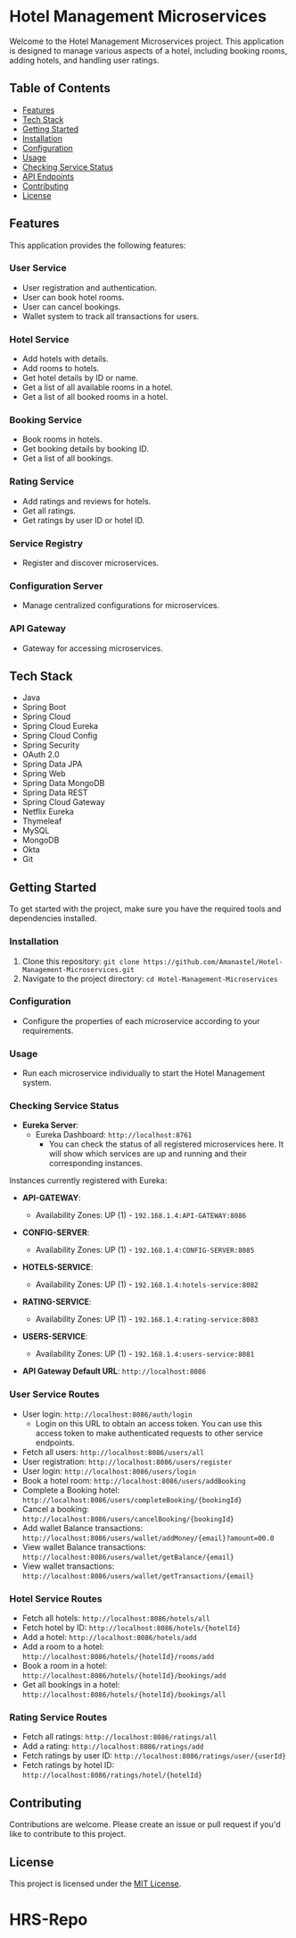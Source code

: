# Hotel Management Microservices

Welcome to the Hotel Management Microservices project. This application is designed to manage various aspects of a hotel, including booking rooms, adding hotels, and handling user ratings.

## Table of Contents
- [Features](#features)
- [Tech Stack](#tech-stack)
- [Getting Started](#getting-started)
- [Installation](#installation)
- [Configuration](#configuration)
- [Usage](#usage)
- [Checking Service Status](#checking-service-status)
- [API Endpoints](#api-endpoints)
- [Contributing](#contributing)
- [License](#license)

## Features
This application provides the following features:

### User Service
- User registration and authentication.
- User can book hotel rooms.
- User can cancel bookings.
- Wallet system to track all transactions for users.

### Hotel Service
- Add hotels with details.
- Add rooms to hotels.
- Get hotel details by ID or name.
- Get a list of all available rooms in a hotel.
- Get a list of all booked rooms in a hotel.

### Booking Service
- Book rooms in hotels.
- Get booking details by booking ID.
- Get a list of all bookings.

### Rating Service
- Add ratings and reviews for hotels.
- Get all ratings.
- Get ratings by user ID or hotel ID.

### Service Registry
- Register and discover microservices.

### Configuration Server
- Manage centralized configurations for microservices.

### API Gateway
- Gateway for accessing microservices.

## Tech Stack
- Java
- Spring Boot
- Spring Cloud
- Spring Cloud Eureka
- Spring Cloud Config
- Spring Security
- OAuth 2.0
- Spring Data JPA
- Spring Web
- Spring Data MongoDB
- Spring Data REST
- Spring Cloud Gateway
- Netflix Eureka
- Thymeleaf
- MySQL
- MongoDB
- Okta
- Git

## Getting Started
To get started with the project, make sure you have the required tools and dependencies installed.

### Installation
1. Clone this repository: `git clone https://github.com/Amanastel/Hotel-Management-Microservices.git`
2. Navigate to the project directory: `cd Hotel-Management-Microservices`

### Configuration
- Configure the properties of each microservice according to your requirements.

### Usage
- Run each microservice individually to start the Hotel Management system.

### Checking Service Status
- **Eureka Server**:
  - Eureka Dashboard: `http://localhost:8761`
    - You can check the status of all registered microservices here. It will show which services are up and running and their corresponding instances.

Instances currently registered with Eureka:

- **API-GATEWAY**:
  - Availability Zones: UP (1) - `192.168.1.4:API-GATEWAY:8086`

- **CONFIG-SERVER**:
  - Availability Zones: UP (1) - `192.168.1.4:CONFIG-SERVER:8085`

- **HOTELS-SERVICE**:
  - Availability Zones: UP (1) - `192.168.1.4:hotels-service:8082`

- **RATING-SERVICE**:
  - Availability Zones: UP (1) - `192.168.1.4:rating-service:8083`

- **USERS-SERVICE**:
  - Availability Zones: UP (1) - `192.168.1.4:users-service:8081`

- **API Gateway Default URL**: `http://localhost:8086`

### User Service Routes
- User login: `http://localhost:8086/auth/login`
  - Login on this URL to obtain an access token. You can use this access token to make authenticated requests to other service endpoints.
- Fetch all users: `http://localhost:8086/users/all`
- User registration: `http://localhost:8086/users/register`
- User login: `http://localhost:8086/users/login`
- Book a hotel room: `http://localhost:8086/users/addBooking`
- Complete a Booking hotel: `http://localhost:8086/users/completeBooking/{bookingId}`
- Cancel a booking: `http://localhost:8086/users/cancelBooking/{bookingId}`
- Add wallet Balance transactions: `http://localhost:8086/users/wallet/addMoney/{email}?amount=00.0`
- View wallet Balance transactions: `http://localhost:8086/users/wallet/getBalance/{email}`
- View wallet transactions: `http://localhost:8086/users/wallet/getTransactions/{email}`

### Hotel Service Routes
- Fetch all hotels: `http://localhost:8086/hotels/all`
- Fetch hotel by ID: `http://localhost:8086/hotels/{hotelId}`
- Add a hotel: `http://localhost:8086/hotels/add`
- Add a room to a hotel: `http://localhost:8086/hotels/{hotelId}/rooms/add`
- Book a room in a hotel: `http://localhost:8086/hotels/{hotelId}/bookings/add`
- Get all bookings in a hotel: `http://localhost:8086/hotels/{hotelId}/bookings/all`

### Rating Service Routes
- Fetch all ratings: `http://localhost:8086/ratings/all`
- Add a rating: `http://localhost:8086/ratings/add`
- Fetch ratings by user ID: `http://localhost:8086/ratings/user/{userId}`
- Fetch ratings by hotel ID: `http://localhost:8086/ratings/hotel/{hotelId}`

## Contributing
Contributions are welcome. Please create an issue or pull request if you'd like to contribute to this project.

## License
This project is licensed under the [MIT License](LICENSE).
# HRS-Repo
